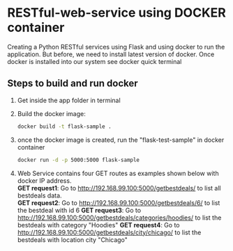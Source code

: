 # RESTful-web-service using DOCKER container

Creating a Python RESTful services using Flask and using docker to run the application. But before, we need to install latest version of docker. Once docker is installed into our system see docker quick terminal

## Steps to build and run docker
1. Get inside the app folder in terminal                          
2. Build the docker image:                                           

      ```bash
      docker build -t flask-sample .
      ```
3. once the docker image is created, run the "flask-test-sample" in docker container                                                            
      ```bash
      docker run -d -p 5000:5000 flask-sample
      ```
4. Web Service contains four GET routes as examples shown below with docker IP address.                  
  **GET request1**: Go to http://192.168.99.100:5000/getbestdeals/  to list all bestdeals data.                               
  **GET request2**: Go to http://192.168.99.100:5000/getbestdeals/6/  to list the bestdeal with id 6
  **GET request3**: Go to http://192.168.99.100:5000/getbestdeals/categories/hoodies/  to list the bestdeals with category "Hoodies"
  **GET request4**: Go to http://192.168.99.100:5000/getbestdeals/city/chicago/  to list the bestdeals with location city "Chicago"